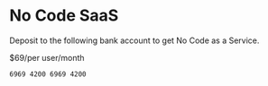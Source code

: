 # No Code SaaS

Deposit to the following bank account to get No Code as a Service.

$69/per user/month

```
6969 4200 6969 4200
```
